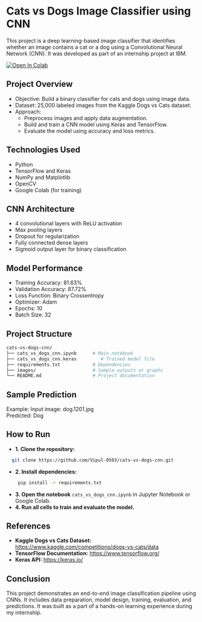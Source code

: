 # Cats vs Dogs Image Classifier using CNN

This project is a deep learning-based image classifier that identifies whether an image contains a cat or a dog using a Convolutional Neural Network (CNN). It was developed as part of an internship project at IBM.

[![Open In Colab](https://colab.research.google.com/assets/colab-badge.svg)](https://colab.research.google.com/drive/1UYln97JjlgKneNU0QZ_aBz__yLj6pOy1?usp=sharing)

## Project Overview

- Objective: Build a binary classifier for cats and dogs using image data.
- Dataset: 25,000 labeled images from the Kaggle Dogs vs Cats dataset.
- Approach:
  - Preprocess images and apply data augmentation.
  - Build and train a CNN model using Keras and TensorFlow.
  - Evaluate the model using accuracy and loss metrics.

## Technologies Used

- Python
- TensorFlow and Keras
- NumPy and Matplotlib
- OpenCV
- Google Colab (for training)

## CNN Architecture

- 4 convolutional layers with ReLU activation
- Max pooling layers
- Dropout for regularization
- Fully connected dense layers
- Sigmoid output layer for binary classification

## Model Performance

- Training Accuracy: 81.63%
- Validation Accuracy: 	87.72%
- Loss Function: Binary Crossentropy
- Optimizer: Adam
- Epochs: 10
- Batch Size: 32

## Project Structure

```bash
cats-vs-dogs-cnn/
├── cats_vs_dogs_cnn.ipynb      # Main notebook
├── cats_vs_dogs_cnn.keras         # Trained model file
├── requirements.txt            # Dependencies
├── images/                     # Sample outputs or graphs
└── README.md                   # Project documentation
```

## Sample Prediction

Example:
Input image: dog.1201.jpg  
Predicted: Dog

## How to Run

- **1. Clone the repository:**
```bash
  git clone https://github.com/Vipul-0503/cats-vs-dogs-cnn.git
```
- **2. Install dependencies:**
  ```bash
   pip install -r requirements.txt
  ```
- **3. Open the notebook** `cats_vs_dogs_cnn.ipynb` in Jupyter Notebook or Google Colab.
- **4. Run all cells to train and evaluate the model.**

## References

- **Kaggle Dogs vs Cats Dataset:** https://www.kaggle.com/competitions/dogs-vs-cats/data
- **TensorFlow Documentation:** https://www.tensorflow.org/
- **Keras API:** https://keras.io/

## Conclusion

This project demonstrates an end-to-end image classification pipeline using CNNs. It includes data preparation, model design, training, evaluation, and predictions. It was built as a part of a hands-on learning experience during my internship.


